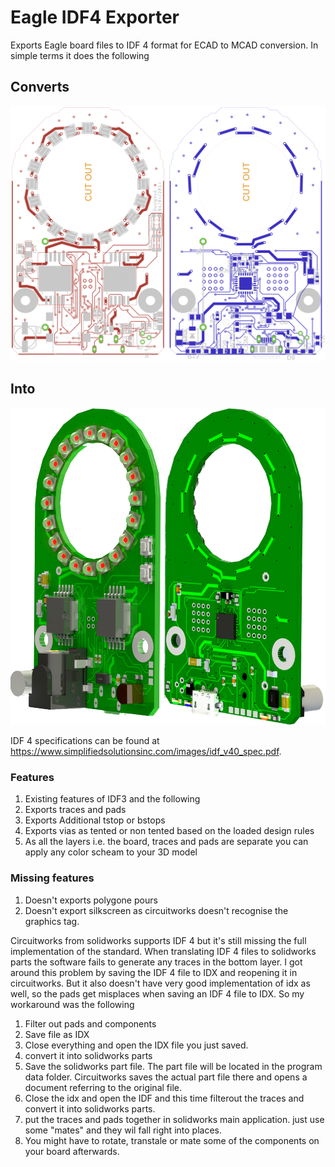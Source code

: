 # Eagle IDF4 Exporter

Exports Eagle board files to IDF 4 format for ECAD to MCAD conversion. In simple terms it does the following

## Converts
![alt text](https://github.com/lagnajeet/Eagle-IDF4-Exporter/blob/master/ECAD.gif "Eagle CAD file")

## Into
![alt text](https://github.com/lagnajeet/Eagle-IDF4-Exporter/blob/master/MCAD.png "Solidworks 3D render")

IDF 4 specifications can be found at https://www.simplifiedsolutionsinc.com/images/idf_v40_spec.pdf.

### Features
1. Existing features of IDF3 and the following
2. Exports traces and pads
3. Exports Additional tstop or bstops
4. Exports vias as tented or non tented based on the loaded design rules
5. As all the layers i.e. the board, traces and pads are separate you can apply any color scheam to your 3D model

### Missing features
1. Doesn't exports polygone pours
2. Doesn't export silkscreen as circuitworks doesn't recognise the graphics tag.

Circuitworks from solidworks supports IDF 4 but it's still missing the full implementation of the standard. When translating IDF 4 files to solidworks parts the software fails to generate any traces in the bottom layer. I got around this problem by saving the IDF 4 file to IDX and reopening it in circuitworks. But it also doesn't have very good implementation of idx as well, so the pads get misplaces when saving an IDF 4 file to IDX. So my workaround was the following

1. Filter out pads and components
2. Save file as IDX
3. Close everything and open the IDX file you just saved.
4. convert it into solidworks parts
5. Save the solidworks part file. The part file will be located in the program data folder. Circuitworks saves the actual part file there and opens a document referring to the original file. 
6. Close the idx and open the IDF and this time filterout the traces and convert it into solidworks parts.
7. put the traces and pads together in solidworks main application. just use some "mates" and they wil fall right into places.
8. You might have to rotate, transtale or mate some of the components on your board afterwards.

